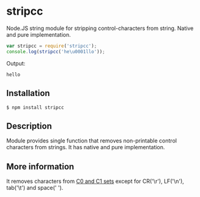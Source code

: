 # stripcc

Node.JS string module for stripping control-characters from string. Native and pure implementation.

```js
var stripcc = require('stripcc');
console.log(stripcc('he\u0001llo'));
```

Output:

    hello

## Installation

    $ npm install stripcc

## Description

Module provides single function that removes non-printable control characters from strings.
It has native and pure implementation.

## More information

It removes characters from [C0 and C1 sets](http://en.wikipedia.org/wiki/C0_and_C1_control_codes)
except for CR('\r'), LF('\n'), tab('\t') and space(' ').
